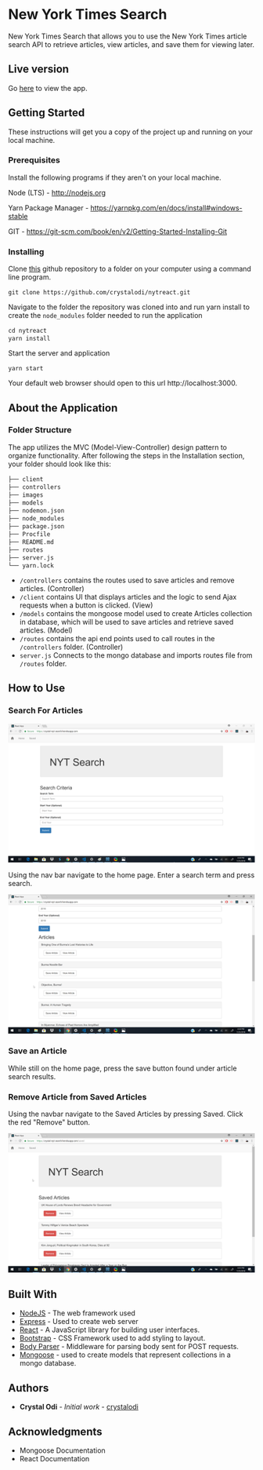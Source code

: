 # New York Times Search

New York Times Search that allows you to use the New York Times article search API to retrieve articles, view articles, and save them for viewing later.

## Live version
Go [here](https://crystal-nyt-search.herokuapp.com/) to view the app.


## Getting Started

These instructions will get you a copy of the project up and running on your local machine.

### Prerequisites

Install the following programs if they aren't on your local machine.

Node (LTS) - http://nodejs.org

Yarn Package Manager - https://yarnpkg.com/en/docs/install#windows-stable

GIT - https://git-scm.com/book/en/v2/Getting-Started-Installing-Git

### Installing

Clone [this](https://github.com/crystalodi/nytreact.git) github repository to a folder on your computer using a command line program.

```
git clone https://github.com/crystalodi/nytreact.git
```

Navigate to the folder the repository was cloned into and run yarn install to create the `node_modules` folder needed to run the application

```
cd nytreact
yarn install
```

Start the server and application

```
yarn start
```

Your default web browser should open to this url http://localhost:3000.


## About the Application

### Folder Structure

The app utilizes the MVC (Model-View-Controller) design pattern to organize functionality. After following the steps in the Installation section, your folder should look like this:

```
├── client
├── controllers
├── images
├── models
├── nodemon.json
├── node_modules
├── package.json
├── Procfile
├── README.md
├── routes
├── server.js
└── yarn.lock
```

* `/controllers` contains the routes used to save articles and remove articles. (Controller)
* `/client` contains UI that displays articles and the logic to send Ajax requests when a button is clicked. (View)
* `/models` contains the mongoose model used to create Articles collection in database, which will be used to save articles and retrieve saved articles. (Model)
* `/routes` contains the api end points used to call routes in the `/controllers` folder. (Controller)
* `server.js` Connects to the mongo database and imports routes file from `/routes` folder.


## How to Use

### Search For Articles
<img src="https://raw.githubusercontent.com/crystalodi/nytreact/master/images/home.png">

Using the nav bar navigate to the home page. Enter a search term and press search.

<img src="https://raw.githubusercontent.com/crystalodi/nytreact/master/images/article_search_results.png">


### Save an Article
While still on the home page, press the save button found under article search results.



### Remove Article from Saved Articles
Using the navbar navigate to the Saved Articles by pressing Saved.
Click the red "Remove" button.

<img src="https://raw.githubusercontent.com/crystalodi/nytreact/master/images/remove_from_saved.png">


## Built With

* [NodeJS](https://nodejs.org/) - The web framework used
* [Express](https://expressjs.com/) - Used to create web server
* [React](https://reactjs.org/) - A JavaScript library for building user interfaces.
* [Bootstrap](https://materializecss.com/) - CSS Framework used to add styling to layout.
* [Body Parser](https://www.npmjs.com/package/body-parser) - Middleware for parsing body sent for POST requests.
* [Mongoose](http://mongoosejs.com/) - used to create models that represent collections in a mongo database.

## Authors

* **Crystal Odi** - *Initial work* - [crystalodi](https://github.com/crystalodi)


## Acknowledgments

* Mongoose Documentation
* React Documentation

